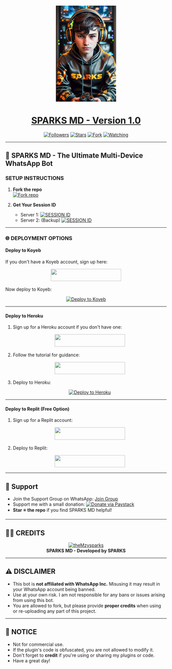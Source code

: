 <p align="center">  
  <a href="https://youtu.be/Wssss">
    <img alt="sparks" height="300" src="https://raw.githubusercontent.com/themzysparks/SPARKS_MD/main/sparks.jpg">
    <h1 align="center">SPARKS MD - Version 1.0</h1>
  </a>
</p>

<p align="center">
<a href="https://github.com/themzysparks?tab=followers"><img title="Followers" src="https://img.shields.io/github/followers/themzysparks?label=Followers&style=social"></a>
<a href="https://github.com/themzysparks/SPARKS_MD/stargazers/"><img title="Stars" src="https://img.shields.io/github/stars/themzysparks/SPARKS_MD?&style=social"></a>
<a href="https://github.com/themzysparks/SPARKS_MD/network/members"><img title="Fork" src="https://img.shields.io/github/forks/themzysparks/SPARKS_MD?style=social"></a>
<a href="https://github.com/themzysparks/SPARKS_MD/watchers"><img title="Watching" src="https://img.shields.io/github/watchers/themzysparks/SPARKS_MD?label=Watching&style=social"></a>
</p>

---

## 🚀 SPARKS MD - The Ultimate Multi-Device WhatsApp Bot

### SETUP INSTRUCTIONS

1. **Fork the repo**
   <br>
   <a href='https://github.com/themzysparks/SPARKS_MD/fork' target="_blank">
   <img alt='Fork repo' src='https://img.shields.io/badge/Fork Repo-100000?style=for-the-badge&logo=github&logoColor=white&labelColor=black&color=black'/>
   </a>

2. **Get Your Session ID**  
   - Server 1: <a href='https://sparks-sessions.onrender.com' target="_blank"><img alt='SESSION ID' src='https://img.shields.io/badge/Session ID-100000?style=for-the-badge&logo=scan&logoColor=white&labelColor=black&color=black'/></a>  
   - Server 2: (Backup) <a href='https://replit.com/@sparks/SPARKS-SESSION?v=1' target="_blank"><img alt='SESSION ID' src='https://img.shields.io/badge/Session ID-100000?style=for-the-badge&logo=scan&logoColor=white&labelColor=black&color=black'/></a>

---

### 🌐 DEPLOYMENT OPTIONS

#### Deploy to Koyeb

If you don't have a Koyeb account, sign up here:
<p align="center"><a href="https://app.koyeb.com"> <img src="https://img.shields.io/badge/Koyeb%20Account-blue?style=for-the-badge&logo=koyeb" width="220" height="38.45"/></a></p>

Now deploy to Koyeb:
<div align="center">
  <a href="https://app.koyeb.com">
    <img src="https://img.shields.io/badge/Deploy%20to%20Koyeb-blue?style=for-the-badge&logo=koyeb" width="220" height="38.45" alt="Deploy to Koyeb">
  </a>
</div>

---

#### Deploy to Heroku

1. Sign up for a Heroku account if you don't have one:
   <p align="center"><a href="https://signup.heroku.com"> <img src="https://img.shields.io/badge/Heroku%20Account-blue?style=for-the-badge&logo=heroku" width="220" height="38.45"/></a></p>

2. Follow the tutorial for guidance:
   <p align="center"><a href="https://youtu.be/soon"> <img src="https://img.shields.io/badge/Heroku%20Tutorial-blue?style=for-the-badge&logo=heroku" width="220" height="38.45"/></a></p>

3. Deploy to Heroku:
   <div align="center">
     <a href="https://heroku.com/deploy?template=https://github.com/themzysparks/SPARKS_MD">
       <img src="https://www.herokucdn.com/deploy/button.svg" alt="Deploy to Heroku">
     </a>
   </div>

---

#### Deploy to Replit (Free Option)

1. Sign up for a Replit account:
   <p align="center"><a href="https://replit.com/signup"> <img src="https://img.shields.io/badge/Replit%20Account-blue?style=for-the-badge&logo=replit" width="220" height="38.45"/></a></p>

2. Deploy to Replit:
   <p align="center"><a href="https://repl.it/github/themzysparks/SPARKS_MD.git"> <img src="https://img.shields.io/badge/Replit%20Deploy-blue?style=for-the-badge&logo=replit" width="220" height="38.45"/></a></p>

---

## 💖 Support

- Join the Support Group on WhatsApp: <a href="https://chat.whatsapp.com/EePxh541Upt4DVWgDG5qYp">Join Group</a>
- Support me with a small donation: <a href="https://paystack.com/pay/sparks_md_donation"><img alt="Donate via Paystack" src="https://a.storyblok.com/f/111633/600x120/efd2e37265/payment-strip.svg"/></a>
- **Star ⭐ the repo** if you find SPARKS MD helpful!

---

## 👨‍💻 CREDITS

<p align="center">
<a href="https://github.com/themzysparks"><img src="https://avatars.githubusercontent.com/u/149763717?v=4" width="250" height="250" alt="theMzysparks"/></a>
<br>
<b>SPARKS MD - Developed by SPARKS</b>
</p>

---

## ⚠️ DISCLAIMER

- This bot is **not affiliated with WhatsApp Inc.** Misusing it may result in your WhatsApp account being banned.
- Use at your own risk. I am not responsible for any bans or issues arising from using this bot.
- You are allowed to fork, but please provide **proper credits** when using or re-uploading any part of this project.

---

## 📜 NOTICE

- Not for commercial use.
- If the plugin's code is obfuscated, you are not allowed to modify it.
- Don't forget to **credit** if you're using or sharing my plugins or code.
- Have a great day!
